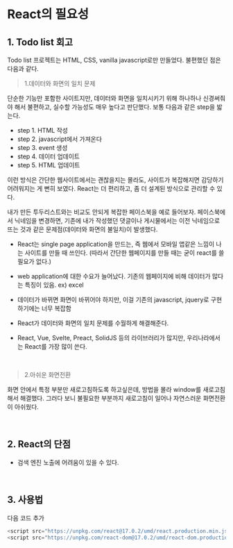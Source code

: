 # React의 필요성

## 1. Todo list 회고

Todo list 프로젝트는 HTML, CSS, vanilla javascript로만 만들었다. 불편했던 점은 다음과 같다.

> 1.데이터와 화면의 일치 문제

단순한 기능만 포함한 사이트지만, 데이터와 화면을 일치시키기 위해 하나하나 신경써줘야 해서 불편하고, 실수할 가능성도 매우 높다고 판단했다. 보통 다음과 같은 step을 밟는다.

- step 1. HTML 작성
- step 2. javascript에서 가져온다
- step 3. event 생성
- step 4. 데이터 업데이트
- step 5. HTML 업데이트

이런 방식은 간단한 웹사이트에서는 괜찮을지는 몰라도, 사이트가 복잡해지면 감당하기 어려워지는 게 뻔히 보였다. React는 더 편리하고, 좀 더 설계된 방식으로 관리할 수 있다.

내가 만든 투두리스트와는 비교도 안되게 복잡한 페이스북을 예로 들어보자. 페이스북에서 닉네임을 변경하면, 기존에 내가 작성했던 댓글이나 게시물에서는 이전 닉네임으로 뜨는 것과 같은 문제점(데이터와 화면의 불일치)이 발생했다.

- React는 single page application을 만드는, 즉 웹에서 모바일 앱같은 느낌이 나는 사이트를 만들 때 쓰인다. (따라서 간단한 웹페이지를 만들 때는 굳이 react를 쓸 필요가 없다.)

- web application에 대한 수요가 늘어났다. 기존의 웹페이지에 비해 데이터가 많다는 특징이 있음. ex) excel

- 데이터가 바뀌면 화면이 바뀌어야 하지만, 이걸 기존의 javascript, jquery로 구현하기에는 너무 복잡함

- React가 데이터와 화면의 일치 문제를 수월하게 해결해준다.

- React, Vue, Svelte, Preact, SolidJS 등의 라이브러리가 많지만, 우리나라에서는 React를 가장 많이 쓴다.

<br>

> 2.아쉬운 화면전환

화면 안에서 특정 부분만 새로고침하도록 하고싶은데, 방법을 몰라 window를 새로고침해서 해결했다. 그러다 보니 불필요한 부분까지 새로고침이 일어나 자연스러운 화면전환이 아쉬웠다.

<br>

## 2. React의 단점

- 검색 엔진 노출에 어려움이 있을 수 있다.

<br>

## 3. 사용법

다음 코드 추가

```javascript
<script src="https://unpkg.com/react@17.0.2/umd/react.production.min.js"></script>
<script src="https://unpkg.com/react-dom@17.0.2/umd/react-dom.production.min.js"></script>
```

